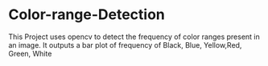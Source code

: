 # Color-range-Detection

This Project uses opencv to detect the frequency of color ranges present in an image.
It outputs a bar plot of frequency of Black, Blue, Yellow,Red, Green, White
